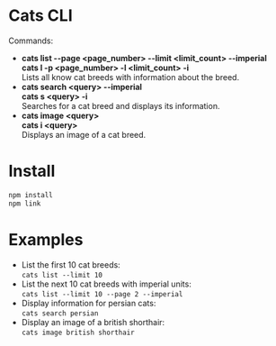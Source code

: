 # Cats CLI

Commands:
  - **cats list --page &lt;page_number&gt; --limit &lt;limit_count&gt; --imperial**  
    **cats l -p &lt;page_number&gt; -l &lt;limit_count&gt; -i**  
  Lists all know cat breeds with information about the breed.
  - **cats search &lt;query&gt; --imperial**  
    **cats s &lt;query&gt; -i**  
  Searches for a cat breed and displays its information.
  - **cats image &lt;query&gt;**  
    **cats i &lt;query&gt;**  
  Displays an image of a cat breed.

# Install

```bash
npm install
npm link
```

# Examples

  - List the first 10 cat breeds:  
  `cats list --limit 10`
  - List the next 10 cat breeds with imperial units:  
  `cats list --limit 10 --page 2 --imperial`
  - Display information for persian cats:  
  `cats search persian`
  - Display an image of a british shorthair:  
  `cats image british shorthair`
